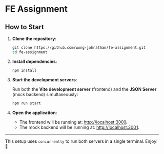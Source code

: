 # FE Assignment

## How to Start

1. **Clone the repository**:

   ```bash
   git clone https://github.com/wong-johnathan/fe-assignment.git
   cd fe-assignment
   ```

2. **Install dependencies**:

   ```bash
   npm install
   ```

3. **Start the development servers**:

   Run both the **Vite development server** (frontend) and the **JSON Server** (mock backend) simultaneously:

   ```bash
   npm run start
   ```

4. **Open the application**:

   - The frontend will be running at: [http://localhost:3000](http://localhost:3000).
   - The mock backend will be running at: [http://localhost:3001](http://localhost:3001).

---

This setup uses `concurrently` to run both servers in a single terminal. Enjoy! 🚀